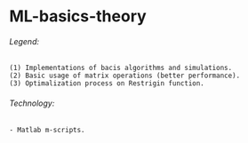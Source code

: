 # ML-basics-theory

###### Legend:
```
(1) Implementations of bacis algorithms and simulations.
(2) Basic usage of matrix operations (better performance).
(3) Optimalization process on Restrigin function. 
```

###### Technology:
```
- Matlab m-scripts.
```
